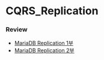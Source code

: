 # CQRS_Replication

### Review  
- [MariaDB Replication 1부](https://velog.io/@devty/MariaDB-Replication-1%EB%B6%80)  
- [MariaDB Replication 2부](https://velog.io/@devty/MariaDB-Replication-2%EB%B6%80)  

